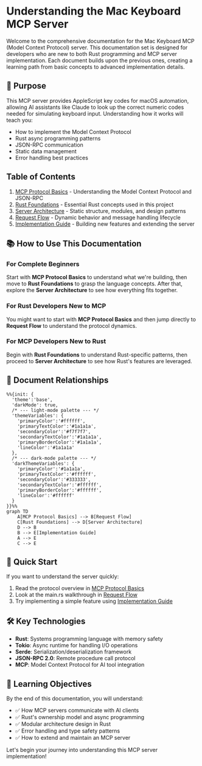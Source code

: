# Understanding the Mac Keyboard MCP Server

Welcome to the comprehensive documentation for the Mac Keyboard MCP (Model Context Protocol) server. This documentation set is designed for developers who are new to both Rust programming and MCP server implementation. Each document builds upon the previous ones, creating a learning path from basic concepts to advanced implementation details.

## 🎯 Purpose

This MCP server provides AppleScript key codes for macOS automation, allowing AI assistants like Claude to look up the correct numeric codes needed for simulating keyboard input. Understanding how it works will teach you:
- How to implement the Model Context Protocol
- Rust async programming patterns
- JSON-RPC communication
- Static data management
- Error handling best practices

## Table of Contents

1. [MCP Protocol Basics](./mcp-protocol-basics.md) - Understanding the Model Context Protocol and JSON-RPC
2. [Rust Foundations](./rust-foundations.md) - Essential Rust concepts used in this project
3. [Server Architecture](./server-architecture.md) - Static structure, modules, and design patterns
4. [Request Flow](./request-flow.md) - Dynamic behavior and message handling lifecycle
5. [Implementation Guide](./implementation-guide.md) - Building new features and extending the server

## 📚 How to Use This Documentation

### For Complete Beginners
Start with **MCP Protocol Basics** to understand what we're building, then move to **Rust Foundations** to grasp the language concepts. After that, explore the **Server Architecture** to see how everything fits together.

### For Rust Developers New to MCP
You might want to start with **MCP Protocol Basics** and then jump directly to **Request Flow** to understand the protocol dynamics.

### For MCP Developers New to Rust
Begin with **Rust Foundations** to understand Rust-specific patterns, then proceed to **Server Architecture** to see how Rust's features are leveraged.

## 🔗 Document Relationships

```mermaid
%%{init: {
  'theme':'base',
  'darkMode': true,
  /* --- light-mode palette --- */
  'themeVariables': {
    'primaryColor':'#ffffff',
    'primaryTextColor':'#1a1a1a',
    'secondaryColor':'#f7f7f7',
    'secondaryTextColor':'#1a1a1a',
    'primaryBorderColor':'#1a1a1a',
    'lineColor':'#1a1a1a'
  },
  /* --- dark-mode palette --- */
  'darkThemeVariables': {
    'primaryColor':'#1a1a1a',
    'primaryTextColor':'#ffffff',
    'secondaryColor':'#333333',
    'secondaryTextColor':'#ffffff',
    'primaryBorderColor':'#ffffff',
    'lineColor':'#ffffff'
  }
}}%%
graph TD
    A[MCP Protocol Basics] --> B[Request Flow]
    C[Rust Foundations] --> D[Server Architecture]
    D --> B
    B --> E[Implementation Guide]
    A --> E
    C --> E
```

## 🚀 Quick Start

If you want to understand the server quickly:
1. Read the protocol overview in [MCP Protocol Basics](./mcp-protocol-basics.md)
2. Look at the main.rs walkthrough in [Request Flow](./request-flow.md)
3. Try implementing a simple feature using [Implementation Guide](./implementation-guide.md)

## 🛠️ Key Technologies

- **Rust**: Systems programming language with memory safety
- **Tokio**: Async runtime for handling I/O operations
- **Serde**: Serialization/deserialization framework
- **JSON-RPC 2.0**: Remote procedure call protocol
- **MCP**: Model Context Protocol for AI tool integration

## 📖 Learning Objectives

By the end of this documentation, you will understand:
- ✅ How MCP servers communicate with AI clients
- ✅ Rust's ownership model and async programming
- ✅ Modular architecture design in Rust
- ✅ Error handling and type safety patterns
- ✅ How to extend and maintain an MCP server

Let's begin your journey into understanding this MCP server implementation!